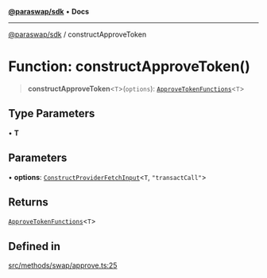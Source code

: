 [**@paraswap/sdk**](../README.md) • **Docs**

***

[@paraswap/sdk](../globals.md) / constructApproveToken

# Function: constructApproveToken()

> **constructApproveToken**\<`T`\>(`options`): [`ApproveTokenFunctions`](../type-aliases/ApproveTokenFunctions.md)\<`T`\>

## Type Parameters

• **T**

## Parameters

• **options**: [`ConstructProviderFetchInput`](../interfaces/ConstructProviderFetchInput.md)\<`T`, `"transactCall"`\>

## Returns

[`ApproveTokenFunctions`](../type-aliases/ApproveTokenFunctions.md)\<`T`\>

## Defined in

[src/methods/swap/approve.ts:25](https://github.com/paraswap/paraswap-sdk/blob/master/src/methods/swap/approve.ts#L25)
